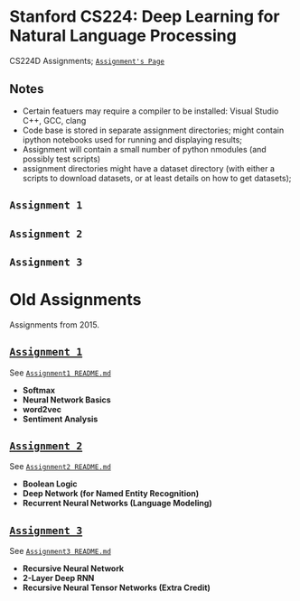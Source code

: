 # Stanford CS224: Deep Learning for Natural Language Processing
CS224D Assignments;
[`Assignment's Page`](http://cs224d.stanford.edu/assignments.html)

Notes
-----
* Certain featuers may require a compiler to be installed: Visual Studio C++, GCC, clang
* Code base is stored in separate assignment directories; might contain ipython notebooks used for running and displaying results;
* Assignment will contain a small number of python nmodules (and possibly test scripts)
* assignment directories might have a dataset directory (with either a scripts to download datasets, or at least details on how to get datasets);

`Assignment 1`
------------

`Assignment 2`
-------------

`Assignment 3`
-------------

Old Assignments
===============
Assignments from 2015. 

[`Assignment 1`](https://github.com/kingtaurus/cs224d/blob/master/old_assignments/assignment1.pdf)
--------------
See [`Assignment1 README.md`](https://github.com/kingtaurus/cs224d/blob/master/old_assignments/assignment1/README.md)
* **Softmax**
* **Neural Network Basics**
* **word2vec**
* **Sentiment Analysis**

[`Assignment 2`](https://github.com/kingtaurus/cs224d/blob/master/old_assignments/assignment2.pdf)
--------------
See [`Assignment2 README.md`](https://github.com/kingtaurus/cs224d/blob/master/old_assignments/assignment2/README.md)
* **Boolean Logic**
* **Deep Network (for Named Entity Recognition)**
* **Recurrent Neural Networks (Language Modeling)**

[`Assignment 3`](https://github.com/kingtaurus/cs224d/blob/master/old_assignments/assignment3.pdf)
--------------
See [`Assignment3 README.md`](https://github.com/kingtaurus/cs224d/blob/master/old_assignments/assignment3/README.md)
* **Recursive Neural Network**
* **2-Layer Deep RNN**
* **Recursive Neural Tensor Networks (Extra Credit)**

